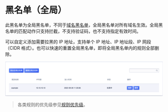 <div id="黑名单"></div>

# 黑名单（全局）

此黑名单为全局黑名单，不同于[域名黑名单](/uewaf/features/expand/black_list)，全局黑名单对所有域名生效。全局黑名单的匹配动作只支持拦截，不支持验证码，也不支持指定有效时间。

可以自定义添加需要拉黑的 IP 地址，支持单个 IP 地址、IP 地址段、IP 网段（CIDR 格式）。也可以快速的重置全局黑名单，即将全局黑名单内的规则全部删除。

![](/images/white_list-get_global_rule.png)

> 各类规则的优先级参见[规则优先级](/uewaf/features/rule/mode?id=规则优先级)。
